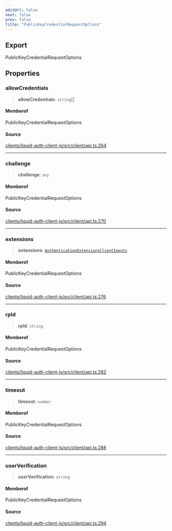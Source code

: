 ```yaml
---
editUrl: false
next: false
prev: false
title: "PublicKeyCredentialRequestOptions"
---
```


## Export

PublicKeyCredentialRequestOptions

## Properties

### allowCredentials

> **allowCredentials**: `string`[]

#### Memberof

PublicKeyCredentialRequestOptions

#### Source

[clients/liquid-auth-client-js/src/client/api.ts:264](https://github.com/algorandfoundation/liquid-auth/blob/cec82e963bc03c2622fd80036d3c488643177b1a/clients/liquid-auth-client-js/src/client/api.ts#L264)

***

### challenge

> **challenge**: `any`

#### Memberof

PublicKeyCredentialRequestOptions

#### Source

[clients/liquid-auth-client-js/src/client/api.ts:270](https://github.com/algorandfoundation/liquid-auth/blob/cec82e963bc03c2622fd80036d3c488643177b1a/clients/liquid-auth-client-js/src/client/api.ts#L270)

***

### extensions

> **extensions**: [`AuthenticationExtensionsClientInputs`](/reference/typescript/auth/client/interfaces/authenticationextensionsclientinputs/)

#### Memberof

PublicKeyCredentialRequestOptions

#### Source

[clients/liquid-auth-client-js/src/client/api.ts:276](https://github.com/algorandfoundation/liquid-auth/blob/cec82e963bc03c2622fd80036d3c488643177b1a/clients/liquid-auth-client-js/src/client/api.ts#L276)

***

### rpId

> **rpId**: `string`

#### Memberof

PublicKeyCredentialRequestOptions

#### Source

[clients/liquid-auth-client-js/src/client/api.ts:282](https://github.com/algorandfoundation/liquid-auth/blob/cec82e963bc03c2622fd80036d3c488643177b1a/clients/liquid-auth-client-js/src/client/api.ts#L282)

***

### timeout

> **timeout**: `number`

#### Memberof

PublicKeyCredentialRequestOptions

#### Source

[clients/liquid-auth-client-js/src/client/api.ts:288](https://github.com/algorandfoundation/liquid-auth/blob/cec82e963bc03c2622fd80036d3c488643177b1a/clients/liquid-auth-client-js/src/client/api.ts#L288)

***

### userVerification

> **userVerification**: `string`

#### Memberof

PublicKeyCredentialRequestOptions

#### Source

[clients/liquid-auth-client-js/src/client/api.ts:294](https://github.com/algorandfoundation/liquid-auth/blob/cec82e963bc03c2622fd80036d3c488643177b1a/clients/liquid-auth-client-js/src/client/api.ts#L294)

